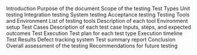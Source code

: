 Introduction
Purpose of the document
Scope of the testing
Test Types
Unit testing
Integration testing
System testing
Acceptance testing
Testing Tools and Environment
List of testing tools
Description of each tool
Environment setup
Test Cases
Description of each test case
Inputs, steps, and expected outcomes
Test Execution
Test plan for each test type
Execution timeline
Test Results
Defect tracking system
Test summary report
Conclusion
Overall assessment of the testing
Recommendations for future testing